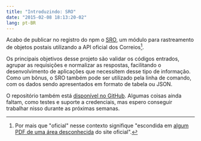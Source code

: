 ```yaml
---
title: "Introduzindo: SRO"
date: "2015-02-08 18:13:20-02"
lang: pt-BR
---
```


Acabo de publicar no registro do npm o [SRO](https://www.npmjs.com/package/sro), um módulo para rastreamento de objetos postais utilizando a API oficial dos Correios[^1].

Os principais objetivos desse projeto são validar os códigos entrados, agrupar as requisições e normalizar as respostas, facilitando o desenvolvimento de aplicações que necessitem desse tipo de informação. Como um bônus, o SRO também pode ser utilizado pela linha de comando, com os dados sendo apresentados em formato de tabela ou JSON.

O repositório também está [disponível no GitHub](https://github.com/rbardini/sro). Algumas coisas ainda faltam, como testes e suporte a credenciais, mas espero conseguir trabalhar nisso durante as próximas semanas.

[^1]: Por mais que "oficial" nesse contexto signifique "escondida em [algum PDF de uma área desconhecida](http://www.correios.com.br/para-voce/correios-de-a-a-z/pdf) do site oficial".
